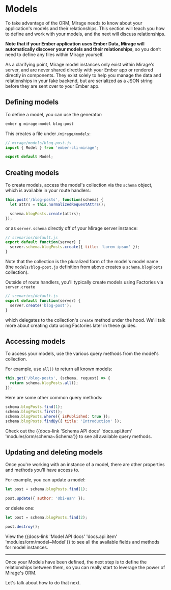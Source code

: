 # Models

To take advantage of the ORM, Mirage needs to know about your application's models and their relationships. This section will teach you how to define and work with your models, and the next will discuss relationships.

**Note that if your Ember application uses Ember Data, Mirage will automatically discover your models and their relationships**, so you don’t need to define any files within Mirage yourself.

As a clarifying point, Mirage model instances only exist within Mirage's server, and are never shared directly with your Ember app or rendered directly in components. They exist solely to help you manage the data and relationships in your fake backend, but are serialized as a JSON string before they are sent over to your Ember app.

## Defining models

To define a model, you can use the generator:

```sh
ember g mirage-model blog-post
```

This creates a file under `/mirage/models`:

```js
// mirage/models/blog-post.js
import { Model } from 'ember-cli-mirage';

export default Model;
```

## Creating models

To create models, access the model's collection via the `schema` object, which is available in your route handlers:

```js
this.post('/blog-posts', function(schema) {
  let attrs = this.normalizedRequestAttrs();

  schema.blogPosts.create(attrs);
});
```

or as `server.schema` directly off of your Mirage server instance:

```js
// scenarios/default.js
export default function(server) {
  server.schema.blogPosts.create({ title: 'Lorem ipsum' });
}
```

Note that the collection is the pluralized form of the model's model name (the `models/blog-post.js` definition from above creates a `schema.blogPosts` collection).

Outside of route handlers, you'll typically create models using Factories via `server.create`

```js
// scenarios/default.js
export default function(server) {
  server.create('blog-post');
}
```

which delegates to the collection's `create` method under the hood. We'll talk more about creating data using Factories later in these guides.


## Accessing models

To access your models, use the various query methods from the model's collection.

For example, use `all()` to return all known models:

```js
this.get('/blog-posts', (schema, request) => {
  return schema.blogPosts.all();
});
```

Here are some other common query methods:

```js
schema.blogPosts.find(1);
schema.blogPosts.first();
schema.blogPosts.where({ isPublished: true });
schema.blogPosts.findBy({ title: 'Introduction' });
```

Check out the {{docs-link 'Schema API docs' 'docs.api.item' 'modules/orm/schema~Schema'}} to see all available query methods.


## Updating and deleting models

Once you're working with an instance of a model, there are other properties and methods you'll have access to.

For example, you can update a model:

```js
let post = schema.blogPosts.find(1);

post.update({ author: 'Obi-Wan' });
```

or delete one:

```js
let post = schema.blogPosts.find(2);

post.destroy();
```

View the {{docs-link 'Model API docs' 'docs.api.item' 'modules/orm/model~Model'}} to see all the available fields and methods for model instances.

---

Once your Models have been defined, the next step is to define the relationships between them, so you can really start to leverage the power of Mirage's ORM.

Let's talk about how to do that next.

